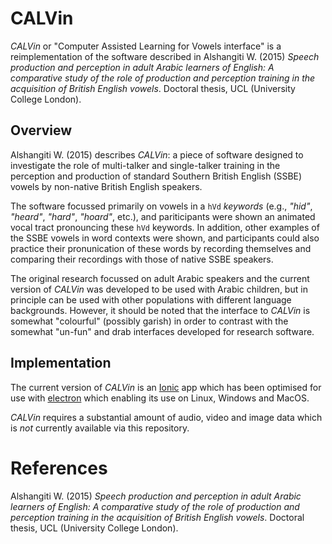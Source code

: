 # CALVin

*CALVin* or "Computer Assisted Learning for Vowels interface"
is a reimplementation of the software described in
Alshangiti W. (2015)
*Speech production and perception in adult Arabic learners of English:
A comparative study of the role of production and perception training
in the acquisition of British English vowels*. Doctoral thesis,
UCL (University College London).

## Overview

Alshangiti W. (2015) describes *CALVin*: a piece of
software designed to investigate the role of multi-talker and single-talker training in
the perception and production of standard Southern British English
(SSBE)
vowels by non-native British English speakers.

The software focussed primarily on vowels in a `hVd` _keywords_ (e.g.,
*"hid"*, *"heard"*, *"hard"*, *"hoard"*, etc.), and
pariticipants were shown an animated vocal tract
pronouncing these `hVd` keywords.
In addition, other examples of the SSBE vowels in
word contexts were shown, and
participants could also
practice their pronunication of these words by recording
themselves and comparing their recordings with those of
native SSBE speakers.

The original research focussed on adult Arabic speakers
and the current version of *CALVin* was developed to be used
with Arabic children, but in principle can be used with
other populations with different language backgrounds.
However, it should be noted that the interface to *CALVin*
is somewhat "colourful" (possibly garish) in order
to contrast with the somewhat "un-fun" and drab interfaces
developed for research software.

## Implementation

The current version of *CALVin* is an [Ionic](https://ionicframework.com) app which has been optimised
for use with [electron](https://electronjs.org/) which
enabling its use on Linux, Windows and MacOS.

*CALVin* requires a substantial amount of audio, video
and image data which is _not_ currently available via this repository.






# References

Alshangiti W. (2015)
*Speech production and perception in adult Arabic learners of English:
A comparative study of the role of production and perception training
in the acquisition of British English vowels*. Doctoral thesis,
UCL (University College London).
